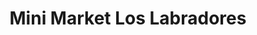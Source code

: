 ---
title: "Mini Market Los Labradores"
url: /labranza/mini-market-los-labradores/
shop: Lebensmittel
---